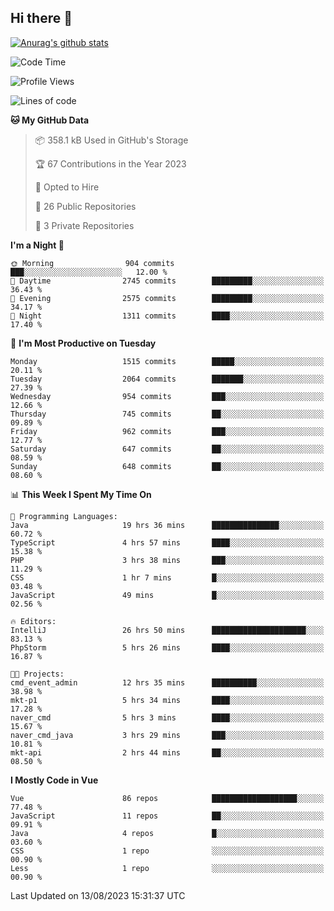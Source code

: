 ## Hi there 👋

[![Anurag's github stats](https://github-readme-stats.vercel.app/api?username=Songwonseok)](https://github.com/anuraghazra/github-readme-stats)



<!--START_SECTION:waka-->
![Code Time](http://img.shields.io/badge/Code%20Time-2%2C446%20hrs%2055%20mins-blue)

![Profile Views](http://img.shields.io/badge/Profile%20Views-0-blue)

![Lines of code](https://img.shields.io/badge/From%20Hello%20World%20I%27ve%20Written-35.0%20million%20lines%20of%20code-blue)

**🐱 My GitHub Data** 

> 📦 358.1 kB Used in GitHub's Storage 
 > 
> 🏆 67 Contributions in the Year 2023
 > 
> 💼 Opted to Hire
 > 
> 📜 26 Public Repositories 
 > 
> 🔑 3 Private Repositories 
 > 
**I'm a Night 🦉** 

```text
🌞 Morning                904 commits         ███░░░░░░░░░░░░░░░░░░░░░░   12.00 % 
🌆 Daytime                2745 commits        █████████░░░░░░░░░░░░░░░░   36.43 % 
🌃 Evening                2575 commits        █████████░░░░░░░░░░░░░░░░   34.17 % 
🌙 Night                  1311 commits        ████░░░░░░░░░░░░░░░░░░░░░   17.40 % 
```
📅 **I'm Most Productive on Tuesday** 

```text
Monday                   1515 commits        █████░░░░░░░░░░░░░░░░░░░░   20.11 % 
Tuesday                  2064 commits        ███████░░░░░░░░░░░░░░░░░░   27.39 % 
Wednesday                954 commits         ███░░░░░░░░░░░░░░░░░░░░░░   12.66 % 
Thursday                 745 commits         ██░░░░░░░░░░░░░░░░░░░░░░░   09.89 % 
Friday                   962 commits         ███░░░░░░░░░░░░░░░░░░░░░░   12.77 % 
Saturday                 647 commits         ██░░░░░░░░░░░░░░░░░░░░░░░   08.59 % 
Sunday                   648 commits         ██░░░░░░░░░░░░░░░░░░░░░░░   08.60 % 
```


📊 **This Week I Spent My Time On** 

```text
💬 Programming Languages: 
Java                     19 hrs 36 mins      ███████████████░░░░░░░░░░   60.72 % 
TypeScript               4 hrs 57 mins       ████░░░░░░░░░░░░░░░░░░░░░   15.38 % 
PHP                      3 hrs 38 mins       ███░░░░░░░░░░░░░░░░░░░░░░   11.29 % 
CSS                      1 hr 7 mins         █░░░░░░░░░░░░░░░░░░░░░░░░   03.48 % 
JavaScript               49 mins             █░░░░░░░░░░░░░░░░░░░░░░░░   02.56 % 

🔥 Editors: 
IntelliJ                 26 hrs 50 mins      █████████████████████░░░░   83.13 % 
PhpStorm                 5 hrs 26 mins       ████░░░░░░░░░░░░░░░░░░░░░   16.87 % 

🐱‍💻 Projects: 
cmd_event_admin          12 hrs 35 mins      ██████████░░░░░░░░░░░░░░░   38.98 % 
mkt-p1                   5 hrs 34 mins       ████░░░░░░░░░░░░░░░░░░░░░   17.28 % 
naver_cmd                5 hrs 3 mins        ████░░░░░░░░░░░░░░░░░░░░░   15.67 % 
naver_cmd_java           3 hrs 29 mins       ███░░░░░░░░░░░░░░░░░░░░░░   10.81 % 
mkt-api                  2 hrs 44 mins       ██░░░░░░░░░░░░░░░░░░░░░░░   08.50 % 
```

**I Mostly Code in Vue** 

```text
Vue                      86 repos            ███████████████████░░░░░░   77.48 % 
JavaScript               11 repos            ██░░░░░░░░░░░░░░░░░░░░░░░   09.91 % 
Java                     4 repos             █░░░░░░░░░░░░░░░░░░░░░░░░   03.60 % 
CSS                      1 repo              ░░░░░░░░░░░░░░░░░░░░░░░░░   00.90 % 
Less                     1 repo              ░░░░░░░░░░░░░░░░░░░░░░░░░   00.90 % 
```




 Last Updated on 13/08/2023 15:31:37 UTC
<!--END_SECTION:waka-->
